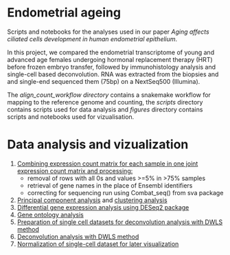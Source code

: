 # Endometrial ageing 

Scripts and notebooks for the analyses used in our paper _Aging affects ciliated cells development in human endometrial epithelium_.

In this project, we compared the endometrial transcriptome of young and advanced age females undergoing hormonal replacement therapy (HRT)
before frozen embryo transfer, followed by immunohistology analysis and single-cell based deconvolution. RNA was extracted from the biopsies and 
and single-end sequenced them (75bp) on a NextSeq500 (Illumina).

The _align_count_workflow directory_ contains a snakemake workflow for mapping to the reference genome and counting, the _scripts_ directory contains scripts used for data analysis and 
_figures_ directory contains scripts and notebooks used for vizualisation.

# Data analysis and vizualization 

1. [Combining expression count matrix for each sample in one joint expression count matrix and processing:](https://github.com/darinaobukhova/endo_ageing/blob/main/scripts/01-count_matrix_preprocessing.R)
    - removal of rows with all 0s and values >=5% in >75% samples
    - retrieval of gene names in the place of Ensembl identifiers
    - correcting for sequencing run using Combat_seq() from sva package
2. [Principal component analysis](https://github.com/darinaobukhova/endo_ageing/blob/main/scripts/02-PCA.R) and [clustering analysis](https://github.com/darinaobukhova/endo_ageing/blob/main/scripts/02-sample_clustering.R)
3. [Differential gene expression analysis using DESeq2 package](https://github.com/darinaobukhova/endo_ageing/blob/main/scripts/03-DEG_analysis.R)
4. [Gene ontology analysis](https://github.com/darinaobukhova/endo_ageing/blob/main/scripts/04-GO_analysis.R)
5. [Preparation of single cell datasets for deconvolution analysis with DWLS method](https://github.com/darinaobukhova/endo_ageing/blob/main/scripts/05-deconvolution_preparation.R)
6. [Deconvolution analysis with DWLS method](https://github.com/darinaobukhova/endo_ageing/blob/main/scripts/06-deconvolution.R)
7. [Normalization of single-cell dataset for later visualization](https://github.com/darinaobukhova/endo_ageing/blob/main/scripts/07-single_cell_dataset_normalization.R)
